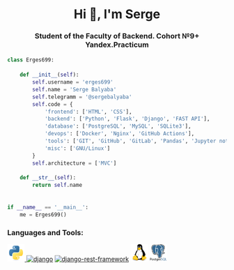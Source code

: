 <h1 align="center">Hi 👋, I'm Serge</h1>
<h3 align="center">Student of the Faculty of Backend. Cohort №9+ Yandex.Practicum</h3>

```Python
class Erges699:

    def __init__(self):
        self.username = 'erges699'
        self.name = 'Serge Balyaba'
        self.telegramm = '@sergebalyaba'
        self.code = {
            'frontend': ['HTML', 'CSS'],
            'backend': ['Python', 'Flask', 'Django', 'FAST API'],
            'database': ['PostgreSQL', 'MySQL', 'SQLite3'],
            'devops': ['Docker', 'Nginx', 'GitHub Actions'],
            'tools': ['GIT', 'GitHub', 'GitLab', 'Pandas', 'Jupyter notebook', 'SQLAlchemy'],
            'misc': ['GNU/Linux']
        }
        self.architecture = ['MVC']

    def __str__(self):
        return self.name


if __name__ == '__main__':
    me = Erges699()
```

<h3 align="left">Languages and Tools:</h3>
<p align="left">
<a href="https://www.python.org" target="_blank" rel="noreferrer"> <img src="https://raw.githubusercontent.com/devicons/devicon/master/icons/python/python-original.svg" alt="python" width="40" height="40"> </a>
<a href="https://www.djangoproject.com/" target="_blank" rel="noreferrer"> <img src="https://cdn.worldvectorlogo.com/logos/django.svg" alt="django" width="40" height="40"/></a>
<a href="https://www.django-rest-framework.org/" target="_blank" rel="noreferrer"> <img src="https://www.django-rest-framework.org/img/logo.png" alt="django-rest-framework" width="100" height="40"></a>
<a href="https://www.linux.org/" target="_blank" rel="noreferrer"> <img src="https://raw.githubusercontent.com/devicons/devicon/master/icons/linux/linux-original.svg" alt="linux" width="40" height="40"></a> 
<a href="https://www.postgresql.org" target="_blank" rel="noreferrer"> <img src="https://raw.githubusercontent.com/devicons/devicon/master/icons/postgresql/postgresql-original-wordmark.svg" alt="postgresql" width="40" height="40"></a>
</p>



